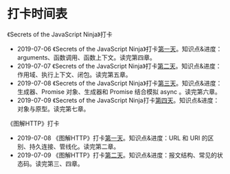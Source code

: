 # 打卡时间表

《Secrets of the JavaScript Ninja》打卡

- 2019-07-06	《Secrets of the JavaScript Ninja》打卡[第一天](https://yeoman.space/2019/06/04/%E9%98%85%E8%AF%BB%E3%80%8AJavaScript%E5%BF%8D%E8%80%85%E7%A7%98%E7%B1%8D%E3%80%8B%E7%AC%AC%E5%9B%9B%E7%AB%A0/)。知识点&进度：arguments、函数调用、函数上下文。读完第四章。
- 2019-07-07	《Secrets of the JavaScript Ninja》打卡[第二天](https://yeoman.space/2019/07/07/%E9%98%85%E8%AF%BB%E3%80%8AJavaScript%E5%BF%8D%E8%80%85%E7%A7%98%E7%B1%8D%E3%80%8B%E7%AC%AC%E4%BA%94%E7%AB%A0/#%E9%80%9A%E8%BF%87%E6%89%A7%E8%A1%8C%E4%B8%8A%E4%B8%8B%E6%96%87%E6%9D%A5%E8%B7%9F%E8%B8%AA%E4%BB%A3%E7%A0%81)。知识点&进度：作用域、执行上下文、闭包。读完第五章。
- 2019-07-08	《Secrets of the JavaScript Ninja》打卡[第三天](https://yeoman.space/2019/07/08/%E9%98%85%E8%AF%BB%E3%80%8AJavaScript%E5%BF%8D%E8%80%85%E7%A7%98%E7%B1%8D%E3%80%8B%E7%AC%AC%E5%85%AD%E7%AB%A0/#%E4%BD%BF%E7%94%A8%E7%94%9F%E6%88%90%E5%99%A8%E5%87%BD%E6%95%B0)。知识点&进度：生成器、Promise 对象、生成器和 Promise 结合模拟 async 。读完第六章。
- 2019-07-09	《Secrets of the JavaScript Ninja打卡[第四天](https://yeoman.space/2019/07/09/%E9%98%85%E8%AF%BB%E3%80%8AJavaScript%E5%BF%8D%E8%80%85%E7%A7%98%E7%B1%8D%E3%80%8B%E7%AC%AC%E4%B8%83%E7%AB%A0/#%E5%8E%9F%E5%9E%8B%E4%B8%8E%E5%AE%9E%E4%BE%8B)。知识点&进度：对象与原型。读完第七章。



《图解HTTP》打卡

- 2019-07-08	《图解HTTP》打卡[第一天](https://yeoman.space/2019/07/08/%E3%80%8A%E5%9B%BE%E8%A7%A3HTTP%E3%80%8B%E7%AC%94%E8%AE%B0%EF%BC%88%E4%B8%80%EF%BC%89/#chapter-1)。知识点&进度：URL 和 URI 的区别、持久连接、管线化。读完第二章。
- 2019-07-09	《图解HTTP》打卡[第二天](https://yeoman.space/2019/07/09/%E3%80%8A%E5%9B%BE%E8%A7%A3HTTP%E3%80%8B%E7%AC%94%E8%AE%B0%EF%BC%88%E4%BA%8C%EF%BC%89/#%E6%8A%A5%E6%96%87%E7%BB%93%E6%9E%84)。知识点&进度：报文结构、常见的状态码。读完第三、四章。
